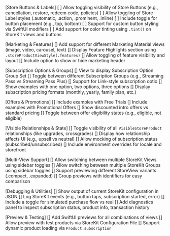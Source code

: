 [Store Buttons & Labels]
[ ] Allow toggling visibility of Store Buttons (e.g., cancellation, restore, redeem code, policies)
[ ] Allow toggling of Store Label styles (.automatic, .action, .prominent, .inline)
[ ] Include toggle for button placement (e.g., top, bottom)
[ ] Support for custom button styling via SwiftUI modifiers
[ ] Add support for color tinting using `.tint()` on StoreKit views and buttons

[Marketing & Features]
[] Add support for different Marketing Material views (image, video, carousel, text)
[] Display Feature Highlights section using `.storeProductViewStyle(.features)`
[] Allow toggling of feature visibility and layout
[] Include option to show or hide marketing header

[Subscription Options & Groups]
[] View to display Subscription Option Group Set
[] Toggle between different Subscription Groups (e.g., Streaming Pass vs Streaming Pass Plus)
[] Support for Link-style subscription optio
[] Show examples with one option, two options, three options
[] Display subscription pricing formats (monthly, yearly, family plan, etc.)

[Offers & Promotions]
[] Include examples with Free Trials
[] Include examples with Promotional Offers
[] Show discounted intro offers vs standard pricing
[] Toggle between offer eligibility states (e.g., eligible, not eligible)

[Visible Relationships & State]
[] Toggle visibility of all `VisibleStoreProduct` relationships (like upgrades, crossgrades)
[] Display how relationship affects UI (e.g., upsell vs neutral)
[] Allow mocking of subscription status (subscribed/unsubscribed)
[] Include environment overrides for locale and storefront

[Multi-View Support]
[] Allow switching between multiple StoreKit Views using sidebar toggles
[] Allow switching between multiple StoreKit Groups using sidebar toggles
[] Support previewing different StoreView variants (.compact, .expanded)
[] Group previews with identifiers for easy comparison

[Debugging & Utilities]
[] Show output of current StoreKit configuration in JSON
[] Log StoreKit events (e.g., button taps, subscription started, error)
[] Include a toggle for simulated purchase flow vs real
[] Add diagnostics panel to inspect subscription status, product info, transaction history

[Preview & Testing]
[] Add SwiftUI previews for all combinations of views
[] Allow preview with test products via StoreKit Configuration File
[] Support dynamic product loading via `Product.subscription`
